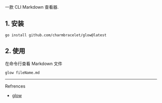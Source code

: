 一款 CLI Markdown 查看器.

## 1. 安装

```
go install github.com/charmbracelet/glow@latest
```

## 2. 使用

在命令行查看 Markdown 文件

```
glow fileName.md
```

---

Refrences

- [glow](https://github.com/charmbracelet/glow)